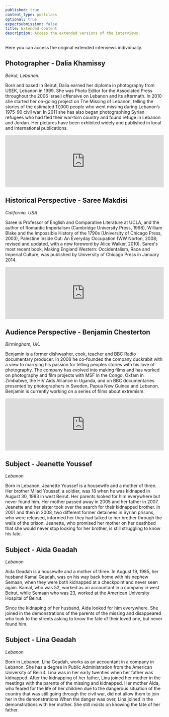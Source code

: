 ```yaml
---
published: true
content_type: postclass
optional: true
expectsubmission: false
title: Extended Content
description: Access the extended versions of the interviews.
---
```

Here you can access the original extended interviews individually.

## Photographer - Dalia Khamissy

*Beirut, Lebanon.*

Born and based in Beirut, Dalia earned her diploma in photography from USEK, Lebanon in 1999. She was Photo Editor for the Associated Press throughout the 2006 Israeli offensive on Lebanon and its aftermath. In 2010 she started her on-going project on The Missing of Lebanon, telling the stories of the estimated 17,000 people who went missing during Lebanon’s 1975-90 civil war. In 2011 she has also began photographing Syrian refugees who had fled their war-torn country and found refuge in Lebanon and Jordan. Her pictures have been exhibited widely and published in local and international publications.

<iframe width="100%" height="166" scrolling="no" frameborder="no" src="https://w.soundcloud.com/player/?url=https%3A//api.soundcloud.com/tracks/326135768%3Fcolor=ff5500&amp;auto_play=false&amp;hide_related=false&amp;show_comments=true&amp;show_user=true&amp;show_reposts=false"></iframe>

## Historical Perspective - Saree Makdisi

*California, USA*

Saree is Professor of English and Comparative Literature at UCLA, and the author of Romantic Imperialism (Cambridge University Press, 1998), William Blake and the Impossible History of the 1790s (University of Chicago Press, 2003),  Palestine Inside Out: An Everyday Occupation (WW Norton, 2008; revised and updated, with a new foreword by Alice Walker, 2010). Saree's most recent book, Making England Western: Occidentalism, Race and Imperial Culture, was published by University of Chicago Press in January 2014.

<iframe width="100%" height="166" scrolling="no" frameborder="no" src="https://w.soundcloud.com/player/?url=https%3A//api.soundcloud.com/tracks/326135511%3Fcolor=ff5500&amp;auto_play=false&amp;hide_related=false&amp;show_comments=true&amp;show_user=true&amp;show_reposts=false"></iframe>

## Audience Perspective - Benjamin Chesterton

*Birmingham, UK.*

Benjamin is a former dishwasher, cook, teacher and BBC Radio documentary producer. In 2008 he co-founded the company duckrabit with a view to marrying his passion for telling peoples stories with his love of photography.  The company has evolved into making films and has worked on photography and film projects with MSF in the Congo, Oxfam in Zimbabwe, the HIV Aids Alliance in Uganda, and on BBC documentaries presented by photographers in Sweden, Papua New Guinea and Lebanon. Benjamin is currently working on a series of films about extremism.

<iframe width="100%" height="166" scrolling="no" frameborder="no" src="https://w.soundcloud.com/player/?url=https%3A//api.soundcloud.com/tracks/326135746%3Fcolor=ff5500&amp;auto_play=false&amp;hide_related=false&amp;show_comments=true&amp;show_user=true&amp;show_reposts=false"></iframe>


## Subject - Jeanette Youssef

*Lebanon*

Born in Lebanon, Jeanette Youssef is a housewife and a mother of three.
Her brother Milad Youssef, a soldier, was 18 when he was kidnaped in August 30,
1983 in west Beirut. Her parents looked for him everywhere but never found him. Her
mother passed away in 2005 and her father in 2007. Jeanette and her sister took over
the search for their kidnapped brother.
In 2001 and then in 2008, two different former detainees in Syrian prisons, who were
released, informed her they had talked to her brother through the walls of the prison.
Jeanette, who promised her mother on her deathbed that she would never stop looking
for her brother, is still struggling to know his fate.

## Subject - Aida Geadah 

*Lebanon*

Aida Geadah is a housewife and a mother of three.
In August 19, 1985, her husband Kamal Geadah, was on his way back home with his
nephew Semaan, when they were both kidnapped at a checkpoint and never seen
again.
Kamal, who was 52, worked as an accountant in a company in west Beirut, while
Semaan who was 23, worked at the American University Hospital of Beirut.

Since the kidnaping of her husband, Aida looked for him everywhere. She joined in
the demonstrations of the parents of the missing and disappeared who took to the
streets asking to know the fate of their loved one, but never found him.

## Subject - Lina Geadah

*Lebanon*

Born in Lebanon, Lina Geadah, works as an accountant in a company in Lebanon.
She has a degree in Public Administration from the American University of Beirut.
Lina was in her early twenties when her father was kidnapped.
After the kidnapping of her father, Lina joined her mother in the meetings with the
parents of the missing and kidnapped. Her mother Aida, who feared for the life of her
children due to the dangerous situation of the country that was still going through the
civil war, did not allow them to join her in the demonstrations
When the danger was over, Lina joined in the demonstrations with her mother. She
still insists on knowing the fate of her father.